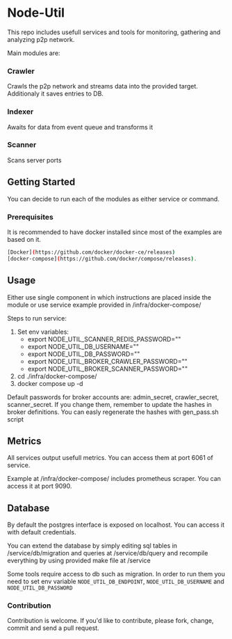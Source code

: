 # Node-Util
This repo includes usefull services and tools for monitoring, gathering and analyzing p2p network.

Main modules are:
### Crawler
Crawls the p2p network and streams data into the provided target. Additionaly it saves entries to DB.

### Indexer
Awaits for data from event queue and transforms it

### Scanner
Scans server ports

## Getting Started

You can decide to run each of the modules as either service or command.

### Prerequisites

It is recommended to have docker installed since most of the examples are based on it.

  ```sh
  [Docker](https://github.com/docker/docker-ce/releases) 
  [docker-compose](https://github.com/docker/compose/releases). 
  ```

## Usage

Either use single component in which instructions are placed inside the module or use service example provided in /infra/docker-compose/

Steps to run service:

1. Set env variables:
    - export NODE_UTIL_SCANNER_REDIS_PASSWORD=""
    - export NODE_UTIL_DB_USERNAME=""
    - export NODE_UTIL_DB_PASSWORD=""
    - export NODE_UTIL_BROKER_CRAWLER_PASSWORD=""
    - export NODE_UTIL_BROKER_SCANNER_PASSWORD=""
1. cd ./infra/docker-compose/
2. docker compose up -d

Default passwords for broker accounts are: admin_secret, crawler_secret, scanner_secret.
If you change them, remember to update the hashes in broker definitions. You can easly regenerate the hashes with gen_pass.sh script

## Metrics

All services output usefull metrics. You can access them at port 6061 of service.

Example at /infra/docker-compose/ includes prometheus scraper. You can access it at port 9090.

## Database

By default the postgres interface is exposed on localhost. You can access it with default credentials.

You can extend the database by simply editing sql tables in /service/db/migration and queries at /service/db/query and recompile everything by using  provided make file at /service

Some tools require access to db such as migration. In order to run them you need to set env variable `NODE_UTIL_DB_ENDPOINT`, `NODE_UTIL_DB_USERNAME` and `NODE_UTIL_DB_PASSWORD`




### Contribution
Contribution is welcome. If you'd like to contribute, please fork, change, commit and send a pull request.